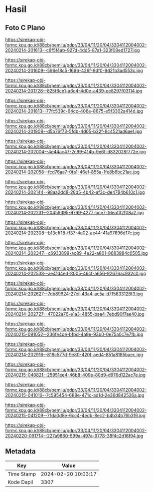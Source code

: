# Hasil

## Foto C Plano

https://sirekap-obj-formc.kpu.go.id/88cb/pemilu/pdpr/33/04/11/20/04/3304112004002-20240214-201613--c6f5f4ab-927d-4dd5-87a1-323f08ed1727.jpg

https://sirekap-obj-formc.kpu.go.id/88cb/pemilu/pdpr/33/04/11/20/04/3304112004002-20240214-201609--596e18c5-1696-426f-9df0-9d21b3ad553c.jpg

https://sirekap-obj-formc.kpu.go.id/88cb/pemilu/pdpr/33/04/11/20/04/3304112004002-20240214-201728--825f6ce1-a6c4-4d0e-a439-ee8297f03114.jpg

https://sirekap-obj-formc.kpu.go.id/88cb/pemilu/pdpr/33/04/11/20/04/3304112004002-20240214-201813--77fc539c-64cc-406e-8675-e5f3302a414d.jpg

https://sirekap-obj-formc.kpu.go.id/88cb/pemilu/pdpr/33/04/11/20/04/3304112004002-20240214-201908--d5b76f73-5fdb-4d05-b22f-8c4521ad6ae1.jpg

https://sirekap-obj-formc.kpu.go.id/88cb/pemilu/pdpr/33/04/11/20/04/3304112004002-20240214-202004--4e44ac47-2c99-414b-9e6f-d832028f772e.jpg

https://sirekap-obj-formc.kpu.go.id/88cb/pemilu/pdpr/33/04/11/20/04/3304112004002-20240214-202058--fcd76aa7-0fa1-46ef-855a-1fe8b6bc21ae.jpg

https://sirekap-obj-formc.kpu.go.id/88cb/pemilu/pdpr/33/04/11/20/04/3304112004002-20240214-202144--98aa2dd8-28d5-4b42-af3c-de4784b610c1.jpg

https://sirekap-obj-formc.kpu.go.id/88cb/pemilu/pdpr/33/04/11/20/04/3304112004002-20240214-202231--20459395-9769-4277-bce7-f6eaf32f08a2.jpg

https://sirekap-obj-formc.kpu.go.id/88cb/pemilu/pdpr/33/04/11/20/04/3304112004002-20240214-202308--b13cff18-ff37-4a02-ae44-41a97696d17c.jpg

https://sirekap-obj-formc.kpu.go.id/88cb/pemilu/pdpr/33/04/11/20/04/3304112004002-20240214-202347--c6933899-ac89-4e22-a801-8683984c0505.jpg

https://sirekap-obj-formc.kpu.go.id/88cb/pemilu/pdpr/33/04/11/20/04/3304112004002-20240214-202538--ae41d4ed-8005-46cf-a656-92676ac932c0.jpg

https://sirekap-obj-formc.kpu.go.id/88cb/pemilu/pdpr/33/04/11/20/04/3304112004002-20240214-202627--7db89924-27ef-43a4-ac5a-d7f5833128f3.jpg

https://sirekap-obj-formc.kpu.go.id/88cb/pemilu/pdpr/33/04/11/20/04/3304112004002-20240214-202727--47022a76-e1a3-4855-baa4-7ebd90f7ae40.jpg

https://sirekap-obj-formc.kpu.go.id/88cb/pemilu/pdpr/33/04/11/20/04/3304112004002-20240215-091052--236fe4de-bfbd-4a9e-93b0-0e75a0c7e7fb.jpg

https://sirekap-obj-formc.kpu.go.id/88cb/pemilu/pdpr/33/04/11/20/04/3304112004002-20240214-202916--818c577d-9e80-420f-aed4-851a8185baec.jpg

https://sirekap-obj-formc.kpu.go.id/88cb/pemilu/pdpr/33/04/11/20/04/3304112004002-20240215-040821--25951ee4-46b8-409e-80d9-d976d122ac7e.jpg

https://sirekap-obj-formc.kpu.go.id/88cb/pemilu/pdpr/33/04/11/20/04/3304112004002-20240215-041016--7c595454-688e-471c-ad1d-2e36d842536a.jpg

https://sirekap-obj-formc.kpu.go.id/88cb/pemilu/pdpr/33/04/11/20/04/3304112004002-20240215-041209--71da0d8e-6cc4-4edb-8ec2-b4b34b76b3f6.jpg

https://sirekap-obj-formc.kpu.go.id/88cb/pemilu/pdpr/33/04/11/20/04/3304112004002-20240220-091714--227a9860-599a-497a-9778-38f4c2d16f94.jpg


## Metadata

| Key        | Value               |
| ---------- | ------------------- |
| Time Stamp | 2024-02-20 10:03:17 |
| Kode Dapil | 3307                |



